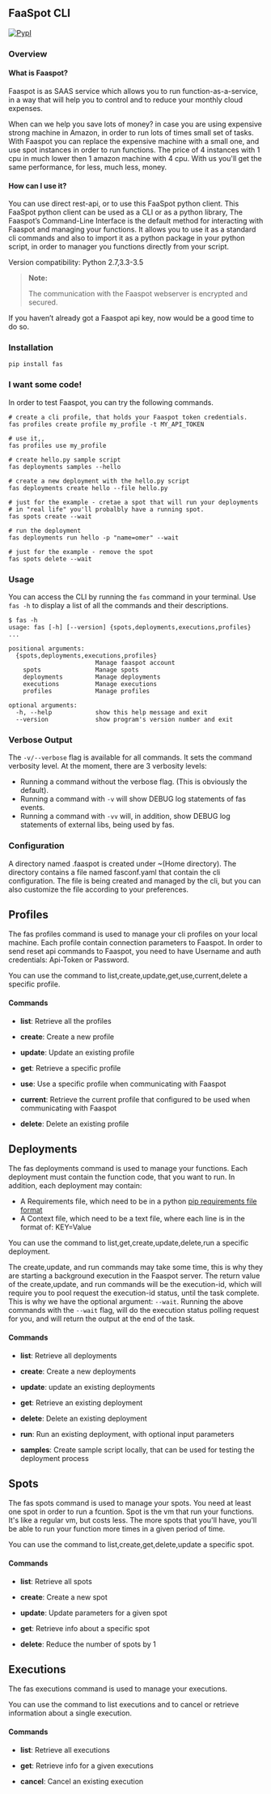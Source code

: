 ## FaaSpot CLI

[![PypI](http://img.shields.io/pypi/v/fas.svg)](http://img.shields.io/pypi/v/fas.svg)

### Overview

#### What is Faaspot?

Faaspot is as SAAS service which allows you to run function-as-a-service,
in a way that will help you to control and to reduce your monthly cloud expenses.

When can we help you save lots of money? in case you are using expensive strong machine in Amazon,
in order to run lots of times small set of tasks.
With Faaspot you can replace the expensive machine with a small one, and use spot instances in order to run functions.
The price of 4 instances with 1 cpu in much lower then 1 amazon machine with 4 cpu.
With us you'll get the same performance, for less, much less, money.

#### How can I use it?

You can use direct rest-api, or to use this FaaSpot python client.
This FaaSpot python client can be used as a CLI or as a python library,
The Faaspot’s Command-Line Interface is the default method for interacting with Faaspot and managing your functions.
It allows you to use it as a standard cli commands and also to import it as a python package in your python script,
in order to manager you functions directly from your script.

Version compatibility: Python 2.7,3.3-3.5

> <b>Note:</b>
>
> The communication with the Faaspot webserver is encrypted and secured.

If you haven’t already got a Faaspot api key, now would be a good time to do so.

### Installation

```
pip install fas
```

### I want some code!

In order to test Faaspot, you can try the following commands.

```
# create a cli profile, that holds your Faaspot token credentials.
fas profiles create profile my_profile -t MY_API_TOKEN

# use it,,
fas profiles use my_profile

# create hello.py sample script
fas deployments samples --hello

# create a new deployment with the hello.py script
fas deployments create hello --file hello.py

# just for the example - cretae a spot that will run your deployments
# in "real life" you'll probalbly have a running spot.
fas spots create --wait

# run the deployment
fas deployments run hello -p "name=omer" --wait

# just for the example - remove the spot
fas spots delete --wait
```


### Usage

You can access the CLI by running the `fas` command in your terminal.
Use `fas -h` to display a list of all the commands and their descriptions.

<pre lang="shell"><code>$ fas -h
usage: fas [-h] [--version] {spots,deployments,executions,profiles} ...

positional arguments:
  {spots,deployments,executions,profiles}
                        Manage faaspot account
    spots               Manage spots
    deployments         Manage deployments
    executions          Manage executions
    profiles            Manage profiles

optional arguments:
  -h, --help            show this help message and exit
  --version             show program's version number and exit
</code></pre>

### Verbose Output

The `-v/--verbose` flag is available for all commands.
It sets the command verbosity level. At the moment, there are 3 verbosity levels:

* Running a command without the verbose flag. (This is obviously the default).
* Running a command with `-v` will show DEBUG log statements of fas events.
* Running a command with `-vv` will, in addition, show DEBUG log statements of external libs, being used by fas.

### Configuration

A directory named .faaspot is created under ~(Home directory).
The directory contains a file named fasconf.yaml that contain the cli configuration.
The file is being created and managed by the cli, but you can also customize the file according to your preferences.

## Profiles

The fas profiles command is used to manage your cli profiles on your local machine.
Each profile contain connection parameters to Faaspot.
In order to send reset api commands to Faaspot, you need to have Username and auth credentials: Api-Token or Password.

You can use the command to list,create,update,get,use,current,delete a specific profile.


#### Commands

* <b>list</b>: Retrieve all the profiles

* <b>create</b>: Create a new profile

* <b>update</b>: Update an existing profile

* <b>get</b>: Retrieve a specific profile

* <b>use</b>: Use a specific profile when communicating with Faaspot

* <b>current</b>: Retrieve the current profile that configured to be used when communicating with Faaspot

* <b>delete</b>: Delete an existing profile


## Deployments

The fas deployments command is used to manage your functions.
Each deployment must contain the function code, that you want to run.
In addition, each deployment may contain:
* A Requirements file, which need to be in a python [pip requirements file format](https://pip.pypa.io/en/stable/reference/pip_install/#requirements-file-format)
* A Context file, which need to be a text file, where each line is in the format of: KEY=Value

You can use the command to list,get,create,update,delete,run a specific deployment.

The create,update, and run commands may take some time, this is why they are starting a background execution in the Faaspot server.
The return value of the create,update, and run commands will be the execution-id, which will require you to pool request the execution-id status, until the task complete.
This is why we have the optional argument: `--wait`. Running the above commands with the `--wait` flag,
will do the execution status polling request for you, and will return the output at the end of the task.

#### Commands

* <b>list</b>: Retrieve all deployments

* <b>create</b>: Create a new deployments

* <b>update</b>: update an existing deployments

* <b>get</b>: Retrieve an existing deployment

* <b>delete</b>: Delete an existing deployment

* <b>run</b>: Run an existing deployment, with optional input parameters

* <b>samples</b>: Create sample script locally, that can be used for testing the deployment process


## Spots

The fas spots command is used to manage your spots.
You need at least one spot in order to run a fcuntion.
Spot is the vm that run your functions. It's like a regular vm, but costs less.
The more spots that you'll have, you'll be able to run your function more times in a given period of time.

You can use the command to list,create,get,delete,update a specific spot.


#### Commands

* <b>list</b>: Retrieve all spots

* <b>create</b>: Create a new spot

* <b>update</b>: Update parameters for a given spot

* <b>get</b>: Retrieve info about a specific spot

* <b>delete</b>: Reduce the number of spots by 1


## Executions

The fas executions command is used to manage your executions.

You can use the command to list executions and to cancel or retrieve information about a single execution.

#### Commands

* <b>list</b>: Retrieve all executions

* <b>get</b>: Retrieve info for a given executions

* <b>cancel</b>: Cancel an existing execution
